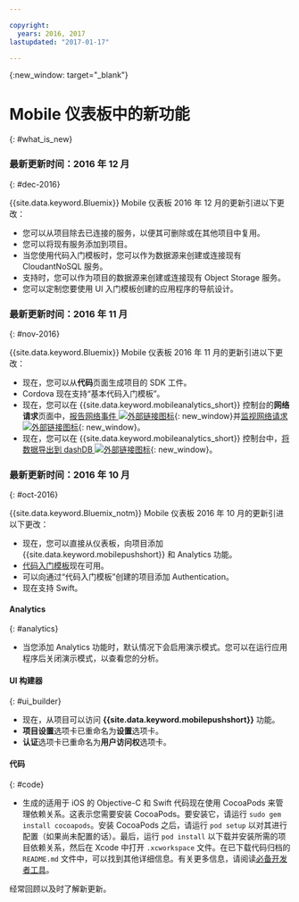 ```yaml
---

copyright:
  years: 2016, 2017
lastupdated: "2017-01-17"

---
```

{:new_window: target="_blank"}

# Mobile 仪表板中的新功能
{: #what_is_new}

### 最新更新时间：2016 年 12 月
{: #dec-2016}

{{site.data.keyword.Bluemix}} Mobile 仪表板 2016 年 12 月的更新引进以下更改：

   * 您可以从项目除去已连接的服务，以便其可删除或在其他项目中复用。 
   * 您可以将现有服务添加到项目。
   * 当您使用代码入门模板时，您可以作为数据源来创建或连接现有 CloudantNoSQL 服务。
   * 支持时，您可以作为项目的数据源来创建或连接现有 Object Storage 服务。
   * 您可以定制您要使用 UI 入门模板创建的应用程序的导航设计。 
   

### 最新更新时间：2016 年 11 月
{: #nov-2016}

{{site.data.keyword.Bluemix}} Mobile 仪表板 2016 年 11 月的更新引进以下更改：

   * 现在，您可以从**代码**页面生成项目的 SDK 工件。
   * Cordova 现在支持“基本代码入门模板”。
   * 现在，您可以在 {{site.data.keyword.mobileanalytics_short}} 控制台的**网络请求**页面中，[报告网络事件 ![外部链接图标](../icons/launch-glyph.svg "外部链接图标")](/docs/services/mobileanalytics/sdk.html#network-requests "外部链接图标"){: new_window}并[监视网络请求 ![外部链接图标](../icons/launch-glyph.svg "外部链接图标")](/docs/services/mobileanalytics/app-monitoring.html#monitor-network-requests "外部链接图标"){: new_window}。
   * 现在，您可以在 {{site.data.keyword.mobileanalytics_short}} 控制台中，[将数据导出到 dashDB ![外部链接图标](../icons/launch-glyph.svg "外部链接图标")](/docs/services/mobileanalytics/app-monitoring.html#dashdb "外部链接图标"){: new_window}。


### 最新更新时间：2016 年 10 月
{: #oct-2016}

{{site.data.keyword.Bluemix_notm}} Mobile 仪表板 2016 年 10 月的更新引进以下更改：

   * 现在，您可以直接从仪表板，向项目添加 {{site.data.keyword.mobilepushshort}} 和 Analytics 功能。
   * [代码入门模板](starters.html#Code_Starter)现在可用。
   * 可以向通过“代码入门模板”创建的项目添加 Authentication。
   * 现在支持 Swift。


#### Analytics
{: #analytics}

   * 当您添加 Analytics 功能时，默认情况下会启用演示模式。您可以在运行应用程序后关闭演示模式，以查看您的分析。


#### UI 构建器
{: #ui_builder}

   * 现在，从项目可以访问 **{{site.data.keyword.mobilepushshort}}** 功能。
   * **项目设置**选项卡已重命名为**设置**选项卡。
   * **认证**选项卡已重命名为**用户访问权**选项卡。


#### 代码
{: #code}

   * 生成的适用于 iOS 的 Objective-C 和 Swift 代码现在使用 CocoaPods 来管理依赖关系。这表示您需要安装 CocoaPods。要安装它，请运行 `sudo gem install cocoapods`。安装 CocoaPods 之后，请运行 `pod setup` 以对其进行配置（如果尚未配置的话）。最后，运行 `pod install` 以下载并安装所需的项目依赖关系，然后在 Xcode 中打开 `.xcworkspace` 文件。在已下载代码归档的 `README.md` 文件中，可以找到其他详细信息。有关更多信息，请阅读[必备开发者工具](get_code.html#prereq-dev-tools)。

经常回顾以及时了解新更新。
